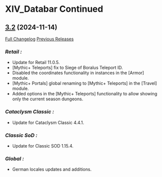 # XIV_Databar Continued

## [3.2](https://github.com/ZelionGG/XIV_Databar-Continued/tree/v3.2) (2024-11-14)

[Full Changelog](https://github.com/ZelionGG/XIV_Databar-Continued/compare/v3.1...v3.2) [Previous Releases](https://github.com/ZelionGG/XIV_Databar-Continued/releases)

### _Retail :_

- Update for Retail 11.0.5.
- [Mythic+ Teleports] fix to Siege of Boralus Teleport ID.
- Disabled the coordinates functionality in instances in the [Armor] module.
- [Mythic+ Portals] global renaming to [Mythic+ Teleports] in the [Travel] module.
- Added options in the [Mythic+ Teleports] functionality to allow showing only the current season dungeons.

### _Cataclysm Classic :_

- Update for Cataclysm Classic 4.4.1.

### _Classic SoD :_

- Update for Classic SOD 1.15.4.

### _Global :_

- German locales updates and additions.
